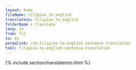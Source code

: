 ```yaml
---
layout: home
fileName: filipino_to_english
translatein: filipino_to_english
folderName : translate
lang: zh
from: fil
to: en
permalink: /zh/filipino-to-english-sentence-translation
tool: filipino-to-english-sentence-translation
---
```

{% include section/translateinto.html %}